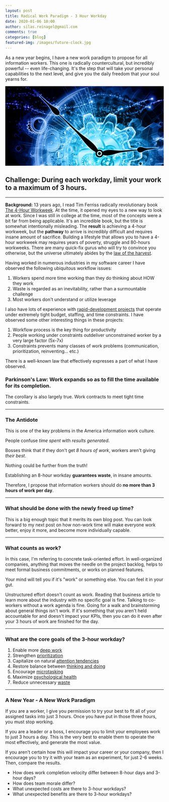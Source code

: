 ```yaml
---
layout: post
title: Radical Work Paradigm - 3 Hour Workday
date: 2020-01-06 10:00
author: silas.reinagel@gmail.com
comments: true
categories: [blog]
featured-img: /images/future-clock.jpg
---
```


As a new year begins, I have a new work paradigm to propose for all information workers. This one is radically countercultural, but incredibly powerful -- even life-changing. It's the step that will take your personal capabilities to the next level, and give you the daily freedom that your soul yearns for. 

<img src="/images/future-clock.jpg" alt="Gorgeous futuristic clock." />

## Challenge: During each workday, limit your work to a maximum of 3 hours. 

----

**Background:** 13 years ago, I read Tim Ferriss radically revolutionary book [The 4-Hour Workweek](https://fourhourworkweek.com/). At the time, it opened my eyes to a new way to look at work. Since I was still in college at the time, most of the concepts were a bit far from being applicable. It's an incredible book, but the title is somewhat intentionally misleading. The **result** is achieving a 4-hour workweek, but the **pathway** to arrive is incredibly difficult and requires insane amount of sacrifice. Building a lifestyle that allows you to have a 4-hour workweek may requires years of poverty, struggle and 80-hours workweeks. There are many quick-fix gurus who will try to convince you otherwise, but the universe ultimately abides by the [law of the harvest](https://tonyevans.org/the-law-of-the-harvest/).

Having worked in numerous industries in my software career I have observed the following ubiquitous workflow issues:

1. Workers spend more time working than they do thinking about HOW they work
2. Waste is regarded as an inevitability, rather than a surmountable challenge
3. Most workers don't understand or utilize leverage

I also have lots of experience with [rapid-development projects](/blog/2018/08/13/supersonic-project-velocity/) that operate under extremely tight budget, staffing, and time constraints. I have observed some other interesting things in these projects:

1. Workflow process is the key thing for productivity
2. People working under constraints outdeliver unconstrained worker by a very large factor (5x-7x)
3. Constraints prevents many classes of work problems (communication, prioritization, reinventing... etc.)

There is a well-known law that effectively expresses a part of what I have observed. 

### Parkinson's Law: Work expands so as to fill the time available for its completion.

The corollary is also largely true. Work contracts to meet tight time constraints.

----

### The Antidote

This is one of the key problems in the America information work culture.

People confuse *time spent* with *results generated*. 

Bosses think that if they don't get *8 hours of work*, workers aren't giving *their best*.

Nothing could be further from the truth!

Establishing an 8-hour workday **guarantees waste**, in insane amounts.

Therefore, I propose that information workers should do **no more than 3 hours of work per day**.

---

### What should be done with the newly freed up time?

This is a big enough topic that it merits its own blog post. You can look forward to my next post on how non-work time will make everyone work better, enjoy it more, and become more individually capable.

----

### What counts as work?

In this case, I'm referring to concrete task-oriented effort. In well-organized companies, anything that moves the needle on the project backlog, helps to meet formal business commitments, or works on planned features.

Your mind will tell you if it's "work" or something else. You can feel it in your gut.

Unstructured effort doesn't count as work. Reading that business article to learn more about the industry with no specific goal is fine. Talking to co-workers without a work agenda is fine. Going for a walk and brainstorming about general things isn't work. If it's something that you aren't held accountable for and doesn't impact your KPIs, then you can do it even after your 3 hours of work are finished for the day. 

----

### What are the core goals of the 3-hour workday?

1. Enable more [deep work](https://doist.com/blog/complete-guide-to-deep-work/)
2. Strengthen [prioritization](https://www.franklincovey.com/the-7-habits/habit-3.html)
3. Capitalize on natural [attention tendencies](https://www.focusboosterapp.com/blog/the-science-behind-the-pomodoro-technique/)
4. Restore balance between [thinking and doing](https://dariusforoux.com/20-80-rule-of-effective-thinking/)
5. Encourage [microtasking](https://www.yegor256.com/2017/11/28/microtasking.html)
6. Maximize [psychological health](https://www.amazon.com/Margin-Restoring-Emotional-Financial-Overloaded/dp/1576836827)
7. Reduce unnecessary [waste](https://en.wikipedia.org/wiki/Muda_(Japanese_term))

----

### A New Year - A New Work Paradigm

If you are a worker, I give you permission to try your best to fit all of your assigned tasks into just 3 hours. Once you have put in those three hours, you must stop working.

If you are a leader or a boss, I encourage you to limit your employees work to just 3 hours a day. This is the very best to enable them to operate the most effectively, and generate the most value.

If you aren't certain how this will impact your career or your company, then I encourage you to try it with your team as an experiment, for just 2-6 weeks. Then, compare the results. 

- How does work completion velocity differ between 8-hour days and 3-hour days?
- How does team morale differ?
- What unexpected costs are there to 3-hour workdays?
- What unexpected benefits are there to 3-hour workdays?
